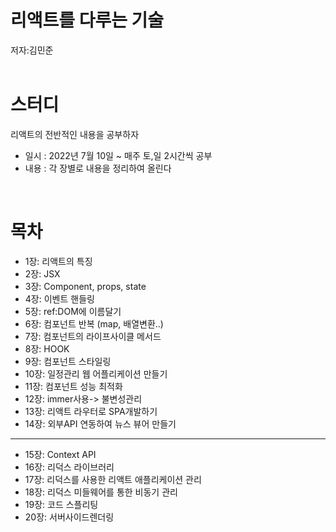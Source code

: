 # 리액트를 다루는 기술
저자:김민준
<br>
<br>

# 스터디 
리액트의 전반적인 내용을 공부하자
- 일시 : 2022년 7월 10일 ~ 매주 토,일 2시간씩 공부
- 내용 : 각 장별로 내용을 정리하여 올린다
<br>

# 목차<br>
- 1장: 리액트의 특징<br>
- 2장: JSX<br>
- 3장: Component, props, state<br>
- 4장: 이벤트 핸들링<br>
- 5장: ref:DOM에 이름달기<br>
- 6장: 컴포넌트 반복 (map, 배열변환..)<br>
- 7장: 컴포넌트의 라이프사이클 메서드<br>
- 8장: HOOK<br>
- 9장: 컴포넌트 스타일링<br>
- 10장: 일정관리 웹 어플리케이션 만들기<br>
- 11장: 컴포넌트 성능 최적화<br>
- 12장: immer사용-> 불변성관리<br>
- 13장: 리액트 라우터로 SPA개발하기<br>
- 14장: 외부API 연동하여 뉴스 뷰어 만들기<br>
-------------------------------------------
- 15장: Context API <br>
- 16장: 리덕스 라이브러리<br>
- 17장: 리덕스를 사용한 리액트 애플리케이션 관리<br>
- 18장: 리덕스 미들웨어를 통한 비동기 관리<br>
- 19장: 코드 스플리팅<br>
- 20장: 서버사이드렌더링<br>
